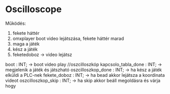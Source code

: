 # Oscilloscope
Működés:
1. fekete háttér
2. omxplayer boot video lejátszása, fekete háttér marad
3. maga a játék
4. kész a játék
5. feketedoboz -> video lejátsz

boot : INT; -> boot video play
//oszcilloszkóp
kapcsolo_tabla_done : INT; -> megjelenik a játék és játszható
oszcilloszkop_done  : INT; -> ha kész a játék elküldi a PLC-nek
fekete_doboz	    : INT; -> ha bead akkor lejátsza a koordinata videot
oszcilloszkop_skip  : INT; -> ha skip akkor beáll megoldásra és várja hogy

